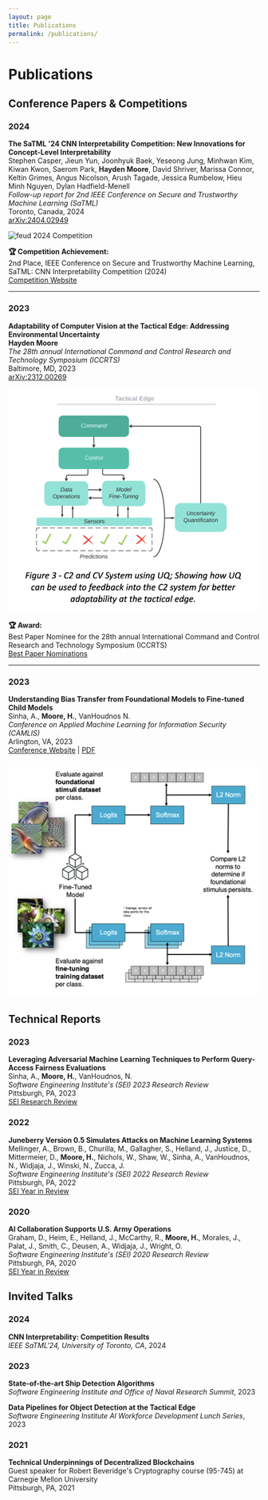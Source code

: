 ```yaml
---
layout: page
title: Publications
permalink: /publications/
---
```


# Publications

## Conference Papers & Competitions

### 2024

**The SaTML '24 CNN Interpretability Competition: New Innovations for Concept-Level Interpretability**  
Stephen Casper, Jieun Yun, Joonhyuk Baek, Yeseong Jung, Minhwan Kim, Kiwan Kwon, Saerom Park, **Hayden Moore**, David Shriver, Marissa Connor, Keltin Grimes, Angus Nicolson, Arush Tagade, Jessica Rumbelow, Hieu Minh Nguyen, Dylan Hadfield-Menell  
*Follow-up report for 2nd IEEE Conference on Secure and Trustworthy Machine Learning (SaTML)*  
Toronto, Canada, 2024  
[arXiv:2404.02949](https://arxiv.org/abs/2404.02949)

<img src="assets/feud_2024.png" alt="feud 2024 Competition" width="500"/>

**🏆 Competition Achievement:**  
2nd Place, IEEE Conference on Secure and Trustworthy Machine Learning, SaTML: CNN Interpretability Competition (2024)  
[Competition Website](https://benchmarking-interpretability.csail.mit.edu/challenges-and-prizes/)

----------------------

### 2023

**Adaptability of Computer Vision at the Tactical Edge: Addressing Environmental Uncertainty**  
**Hayden Moore**  
*The 28th annual International Command and Control Research and Technology Symposium (ICCRTS)*  
Baltimore, MD, 2023  
[arXiv:2312.00269](https://arxiv.org/abs/2312.00269)

<img src="assets/iccrts_2023.png" alt="ICCRTS 2023 Best Paper Nomination" width="500"/>

**🏆 Award:**  
Best Paper Nominee for the 28th annual International Command and Control Research and Technology Symposium (ICCRTS)  
[Best Paper Nominations](https://internationalc2institute.org/28th-iccrts-best-paper-nominations)

----------------------
### 2023
**Understanding Bias Transfer from Foundational Models to Fine-tuned Child Models**  
Sinha, A., **Moore, H.**, VanHoudnos N.  
*Conference on Applied Machine Learning for Information Security (CAMLIS)*  
Arlington, VA, 2023  
[Conference Website](https://www.camlis.org/) | [PDF](https://github.com/HaydenMM/Research/blob/main/CAMLIS2023_CR_poster.pdf)

<img src="assets/camlis_2023.png" alt="CAMLIS 2023 Poster Session" width="500"/>


## Technical Reports

### 2023

**Leveraging Adversarial Machine Learning Techniques to Perform Query-Access Fairness Evaluations**  
Sinha, A., **Moore, H.**, VanHoudnos, N.  
*Software Engineering Institute's (SEI) 2023 Research Review*  
Pittsburgh, PA, 2023  
[SEI Research Review](https://www.sei.cmu.edu/publications/annual-reviews/2023-research-review/research-review-article.cfm?customel_datapageid_326381=495673)

### 2022

**Juneberry Version 0.5 Simulates Attacks on Machine Learning Systems**  
Mellinger, A., Brown, B., Churilla, M., Gallagher, S., Helland, J., Justice, D., Mittermeier, D., **Moore, H.**, Nichols, W., Shaw, W., Sinha, A., VanHoudnos, N., Widjaja, J., Winski, N., Zucca, J.  
*Software Engineering Institute's (SEI) 2022 Research Review*  
Pittsburgh, PA, 2022  
[SEI Year in Review](https://www.sei.cmu.edu/publications/annual-reviews/2022-year-in-review/year_in_review_article.cfm?customel_datapageid_315013=494000)

### 2020

**AI Collaboration Supports U.S. Army Operations**  
Graham, D., Heim, E., Helland, J., McCarthy, R., **Moore, H.**, Morales, J., Palat, J., Smith, C., Deusen, A., Widjaja, J., Wright, O.  
*Software Engineering Institute's (SEI) 2020 Research Review*  
Pittsburgh, PA, 2020  
[SEI Year in Review](https://www.sei.cmu.edu/publications/annual-reviews/2020-year-in-review/year_in_review_article.cfm?customel_datapageid_315013=315523)

## Invited Talks

### 2024
**CNN Interpretability: Competition Results**  
*IEEE SaTML'24, University of Toronto, CA*, 2024

### 2023
**State-of-the-art Ship Detection Algorithms**  
*Software Engineering Institute and Office of Naval Research Summit*, 2023

**Data Pipelines for Object Detection at the Tactical Edge**  
*Software Engineering Institute AI Workforce Development Lunch Series*, 2023

### 2021
**Technical Underpinnings of Decentralized Blockchains**  
Guest speaker for Robert Beveridge's Cryptography course (95-745) at Carnegie Mellon University  
Pittsburgh, PA, 2021
